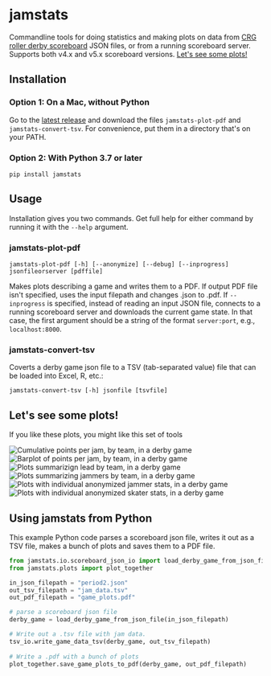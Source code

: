 # jamstats
Commandline tools for doing statistics and making plots on data from [CRG roller derby scoreboard](https://github.com/rollerderby/scoreboard) JSON files, or from a running scoreboard server. Supports both v4.x and v5.x scoreboard versions. [Let's see some plots!](https://github.com/dhmay/jamstats#lets-see-some-plots)

## Installation

### Option 1: On a Mac, without Python

Go to the [latest release](https://github.com/dhmay/jamstats/releases) and download the files `jamstats-plot-pdf` and `jamstats-convert-tsv`. For convenience, put them in a directory that's on your PATH.

### Option 2: With Python 3.7 or later

`pip install jamstats`

## Usage

Installation gives you two commands. Get full help for either command by running it with the `--help` argument.

### jamstats-plot-pdf

`jamstats-plot-pdf [-h] [--anonymize] [--debug] [--inprogress] jsonfileorserver [pdffile]`

Makes plots describing a game and writes them to a PDF. If output PDF file isn't specified, uses the input filepath and changes .json to .pdf. If `--inprogress` is specified, instead of reading an input JSON file, connects to a running scoreboard server and downloads the current game state. In that case, the first argument should be a string of the format `server:port`, e.g., `localhost:8000`. 

### jamstats-convert-tsv

Coverts a derby game json file to a TSV (tab-separated value) file that can be loaded into Excel, R, etc.:

`jamstats-convert-tsv [-h] jsonfile [tsvfile]`

## Let's see some plots!

If you like these plots, you might like this set of tools

![Cumulative points per jam, by team, in a derby game](https://github.com/dhmay/jamstats/blob/main/resources/cumulative_score_by_jam.png)
![Barplot of points per jam, by team, in a derby game](https://github.com/dhmay/jamstats/blob/main/resources/jam_points_barplot.png)
![Plots summarizign lead by team, in a derby game](https://github.com/dhmay/jamstats/blob/main/resources/lead_summary.png)
![Plots summarizing jammers by team, in a derby game](https://github.com/dhmay/jamstats/blob/main/resources/jammer_summary.png)
![Plots with individual anonymized jammer stats, in a derby game](https://github.com/dhmay/jamstats/blob/main/resources/jammer_stats.png)
![Plots with individual anonymized skater stats, in a derby game](https://github.com/dhmay/jamstats/blob/main/resources/skater_stats.png)


## Using jamstats from Python

This example Python code parses a scoreboard json file, writes it out as a TSV file, makes a bunch of plots and saves them to a PDF file.

```python
from jamstats.io.scoreboard_json_io import load_derby_game_from_json_file
from jamstats.plots import plot_together

in_json_filepath = "period2.json"
out_tsv_filepath = "jam_data.tsv"
out_pdf_filepath = "game_plots.pdf"

# parse a scoreboard json file
derby_game = load_derby_game_from_json_file(in_json_filepath)

# Write out a .tsv file with jam data.
tsv_io.write_game_data_tsv(derby_game, out_tsv_filepath)
                                       
# Write a .pdf with a bunch of plots
plot_together.save_game_plots_to_pdf(derby_game, out_pdf_filepath)
```
